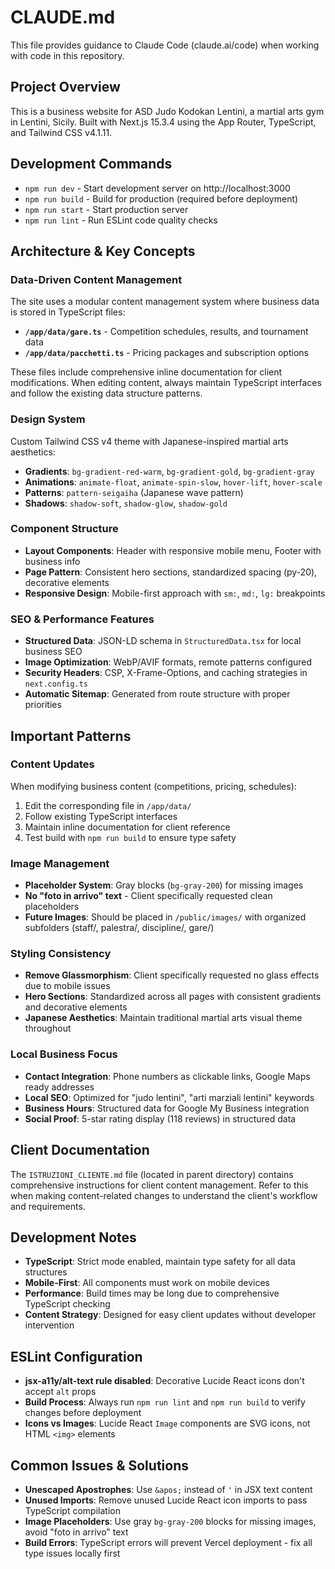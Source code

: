 # CLAUDE.md

This file provides guidance to Claude Code (claude.ai/code) when working with code in this repository.

## Project Overview

This is a business website for ASD Judo Kodokan Lentini, a martial arts gym in Lentini, Sicily. Built with Next.js 15.3.4 using the App Router, TypeScript, and Tailwind CSS v4.1.11.

## Development Commands

- `npm run dev` - Start development server on http://localhost:3000
- `npm run build` - Build for production (required before deployment)
- `npm run start` - Start production server
- `npm run lint` - Run ESLint code quality checks

## Architecture & Key Concepts

### Data-Driven Content Management
The site uses a modular content management system where business data is stored in TypeScript files:

- **`/app/data/gare.ts`** - Competition schedules, results, and tournament data
- **`/app/data/pacchetti.ts`** - Pricing packages and subscription options

These files include comprehensive inline documentation for client modifications. When editing content, always maintain TypeScript interfaces and follow the existing data structure patterns.

### Design System
Custom Tailwind CSS v4 theme with Japanese-inspired martial arts aesthetics:
- **Gradients**: `bg-gradient-red-warm`, `bg-gradient-gold`, `bg-gradient-gray` 
- **Animations**: `animate-float`, `animate-spin-slow`, `hover-lift`, `hover-scale`
- **Patterns**: `pattern-seigaiha` (Japanese wave pattern)
- **Shadows**: `shadow-soft`, `shadow-glow`, `shadow-gold`

### Component Structure
- **Layout Components**: Header with responsive mobile menu, Footer with business info
- **Page Pattern**: Consistent hero sections, standardized spacing (py-20), decorative elements
- **Responsive Design**: Mobile-first approach with `sm:`, `md:`, `lg:` breakpoints

### SEO & Performance Features
- **Structured Data**: JSON-LD schema in `StructuredData.tsx` for local business SEO
- **Image Optimization**: WebP/AVIF formats, remote patterns configured
- **Security Headers**: CSP, X-Frame-Options, and caching strategies in `next.config.ts`
- **Automatic Sitemap**: Generated from route structure with proper priorities

## Important Patterns

### Content Updates
When modifying business content (competitions, pricing, schedules):
1. Edit the corresponding file in `/app/data/`
2. Follow existing TypeScript interfaces
3. Maintain inline documentation for client reference
4. Test build with `npm run build` to ensure type safety

### Image Management
- **Placeholder System**: Gray blocks (`bg-gray-200`) for missing images
- **No "foto in arrivo" text** - Client specifically requested clean placeholders
- **Future Images**: Should be placed in `/public/images/` with organized subfolders (staff/, palestra/, discipline/, gare/)

### Styling Consistency
- **Remove Glassmorphism**: Client specifically requested no glass effects due to mobile issues
- **Hero Sections**: Standardized across all pages with consistent gradients and decorative elements
- **Japanese Aesthetics**: Maintain traditional martial arts visual theme throughout

### Local Business Focus
- **Contact Integration**: Phone numbers as clickable links, Google Maps ready addresses
- **Local SEO**: Optimized for "judo lentini", "arti marziali lentini" keywords
- **Business Hours**: Structured data for Google My Business integration
- **Social Proof**: 5-star rating display (118 reviews) in structured data

## Client Documentation
The `ISTRUZIONI_CLIENTE.md` file (located in parent directory) contains comprehensive instructions for client content management. Refer to this when making content-related changes to understand the client's workflow and requirements.

## Development Notes
- **TypeScript**: Strict mode enabled, maintain type safety for all data structures
- **Mobile-First**: All components must work on mobile devices
- **Performance**: Build times may be long due to comprehensive TypeScript checking
- **Content Strategy**: Designed for easy client updates without developer intervention

## ESLint Configuration
- **jsx-a11y/alt-text rule disabled**: Decorative Lucide React icons don't accept `alt` props
- **Build Process**: Always run `npm run lint` and `npm run build` to verify changes before deployment
- **Icons vs Images**: Lucide React `Image` components are SVG icons, not HTML `<img>` elements

## Common Issues & Solutions
- **Unescaped Apostrophes**: Use `&apos;` instead of `'` in JSX text content
- **Unused Imports**: Remove unused Lucide React icon imports to pass TypeScript compilation
- **Image Placeholders**: Use gray `bg-gray-200` blocks for missing images, avoid "foto in arrivo" text
- **Build Errors**: TypeScript errors will prevent Vercel deployment - fix all type issues locally first